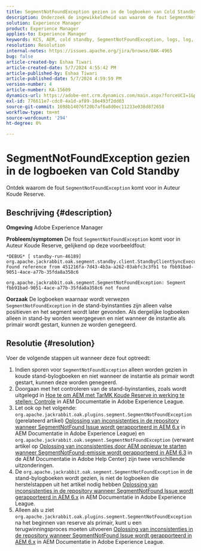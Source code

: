 ```yaml
---
title: SegmentNotFoundException gezien in de logboeken van Cold Standby
description: Onderzoek de ingewikkeldheid van waarom de fout SegmentNotFoundException in Auteur Cold Standby gebeurt.
solution: Experience Manager
product: Experience Manager
applies-to: Experience Manager
keywords: KCS, AEM, cold standby, SegmentNotFoundException, logs, log, Adobe Experience Manager
resolution: Resolution
internal-notes: https://issues.apache.org/jira/browse/OAK-4965
bug: false
article-created-by: Eshaa Tiwari
article-created-date: 5/7/2024 4:55:42 PM
article-published-by: Eshaa Tiwari
article-published-date: 5/7/2024 4:59:59 PM
version-number: 4
article-number: KA-15609
dynamics-url: https://adobe-ent.crm.dynamics.com/main.aspx?forceUCI=1&pagetype=entityrecord&etn=knowledgearticle&id=a54c5aa3-920c-ef11-9f8a-6045bd006793
exl-id: 776611e7-cdc0-4a1d-af89-10e493f2dd03
source-git-commit: 1698b14076f20b7af6a8d0ec11233e038d872658
workflow-type: tm+mt
source-wordcount: '294'
ht-degree: 0%

---
```


# SegmentNotFoundException gezien in de logboeken van Cold Standby


Ontdek waarom de fout `SegmentNotFoundException` komt voor in Auteur Koude Reserve.

## Beschrijving {#description}


<b>Omgeving</b>
Adobe Experience Manager

<b>Probleem/symptomen</b>
De fout `SegmentNotFoundException` komt voor in Auteur Koude Reserve, gelijkend op deze voorbeeldfout:


```
*DEBUG* [ standby-run-46189]  org.apache.jackrabbit.oak.segment.standby.client.StandbyClientSyncExecution Found reference from 451216fa-7d43-4b3a-a262-03abfc3c3fb1 to fbb91bad-9051-4ace-a77b-35fda8a358c6

org.apache.jackrabbit.oak.segment.SegmentNotFoundException: Segment fbb91bad-9051-4ace-a77b-35fda8a358c6 not found
```


<b>Oorzaak</b>
De logboeken waarnaar wordt verwezen `SegmentNotFoundException` in de stand-byinstanties zijn alleen valse positieven en het segment wordt later gevonden.
Als dergelijke logboeken alleen in stand-by worden weergegeven en niet wanneer de instantie als primair wordt gestart, kunnen ze worden genegeerd.




## Resolutie {#resolution}


Voer de volgende stappen uit wanneer deze fout optreedt:

1. Indien sporen voor `SegmentNotFoundException` alleen worden gezien in koude stand-bylogboeken en niet wanneer de instantie als primair wordt gestart, kunnen deze worden genegeerd.
2. Doorgaan met het controleren van de stand-byinstanties, zoals wordt uitgelegd in [Hoe te om AEM met TarMK Koude Reserve in werking te stellen: Controle](https://docs.adobe.com/content/help/en/experience-manager-65/deploying/deploying/tarmk-cold-standby.html#monitoring) in AEM Documentatie in Adobe Experience League.
3. Let ook op het volgende: `org.apache.jackrabbit.oak.plugins.segment.SegmentNotFoundException` (gerelateerd artikel) [Oplossing van inconsistenties in de repository wanneer SegmentNotFound Issue wordt gerapporteerd in AEM 6.x](https://helpx.adobe.com/experience-manager/kb/fix-inconsistencies-in-the-repository-when-segmentnotfound-issue.html) in AEM Documentatie in Adobe Experience League) en `org.apache.jackrabbit.oak.segment.SegmentNotFoundException` (verwant artikel op [Oplossing van inconsistenties door AEM opnieuw te starten wanneer SegmentNotFound-emissie wordt gerapporteerd in AEM 6.3](https://helpx.adobe.com/au/experience-manager/kb/fix-inconsistencies-by-restarting-AEM-when-segmentNotFound-issue-is-reported-in-AEM.html) in de AEM Documentatie in Adobe Help Center) zijn twee verschillende uitzonderingen.
4. De `org.apache.jackrabbit.oak.segment.SegmentNotFoundException` in de stand-bylogboeken wordt gezien, is niet de logboeken die herstelstappen uit het artikel nodig hebben [Oplossing van inconsistenties in de repository wanneer SegmentNotFound Issue wordt gerapporteerd in AEM 6.x](https://helpx.adobe.com/experience-manager/kb/fix-inconsistencies-in-the-repository-when-segmentnotfound-issue.html) in AEM Documentatie in Adobe Experience League.
5. Alleen als u ziet `org.apache.jackrabbit.oak.plugins.segment.SegmentNotFoundException` na het beginnen van reserve als primair, kunt u een terugwinningsproces moeten uitvoeren [Oplossing van inconsistenties in de repository wanneer SegmentNotFound Issue wordt gerapporteerd in AEM 6.x](https://helpx.adobe.com/experience-manager/kb/fix-inconsistencies-in-the-repository-when-segmentnotfound-issue.html) in AEM Documentatie in Adobe Experience League.
